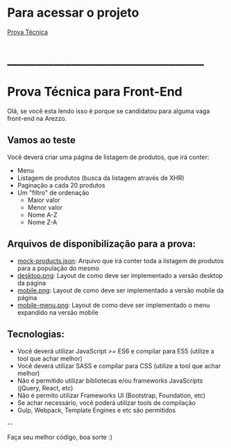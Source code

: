 # Para acessar o projeto

[Prova Técnica](https://felipem920.github.io/ecommerce-prova-tecnica/)




# __________________________________

# Prova Técnica para Front-End

Olá, se você esta lendo isso é porque se candidatou para alguma vaga front-end na Arezzo.

## Vamos ao teste

Você deverá criar uma página de listagem de produtos, que irá conter:

* Menu
* Listagem de produtos (busca da listagem através de XHR)
* Paginação a cada 20 produtos
* Um "filtro" de ordenação
  * Maior valor
  * Menor valor
  * Nome A-Z
  * Nome Z-A
 
## Arquivos de disponibilização para a prova:

* [mock-products.json](mock-products.json): Arquivo que irá conter toda a listagem de produtos para a população do mesmo
* [desktop.png](desktop.png): Layout de como deve ser implementado a versão desktop da página
* [mobile.png](mobile.png): Layout de como deve ser implementado a versão mobile da página
* [mobile-menu.png](mobile-menu.png): Layout de como deve ser implementado o menu expandido na versão mobile


## Tecnologias:

* Você deverá utilizar JavaScript >= ES6 e compilar para ES5 (utilize a tool que achar melhor)
* Você deverá utilizar SASS e compilar para CSS (utilize a tool que achar melhor)
* Não é permitido utilizar bibliotecas e/ou frameworks JavaScripts (jQuery, React, etc)
* Não é permito utilizar Frameworks UI (Bootstrap, Foundation, etc)
* Se achar necessário, você poderá utilizar tools de compilação
* Gulp, Webpack, Template Engines e etc são permitidos

--

Faça seu melhor código, boa sorte :)
